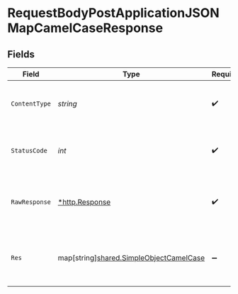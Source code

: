 # RequestBodyPostApplicationJSONMapCamelCaseResponse


## Fields

| Field                                                                                          | Type                                                                                           | Required                                                                                       | Description                                                                                    | Example                                                                                        |
| ---------------------------------------------------------------------------------------------- | ---------------------------------------------------------------------------------------------- | ---------------------------------------------------------------------------------------------- | ---------------------------------------------------------------------------------------------- | ---------------------------------------------------------------------------------------------- |
| `ContentType`                                                                                  | *string*                                                                                       | :heavy_check_mark:                                                                             | HTTP response content type for this operation                                                  |                                                                                                |
| `StatusCode`                                                                                   | *int*                                                                                          | :heavy_check_mark:                                                                             | HTTP response status code for this operation                                                   |                                                                                                |
| `RawResponse`                                                                                  | [*http.Response](https://pkg.go.dev/net/http#Response)                                         | :heavy_check_mark:                                                                             | Raw HTTP response; suitable for custom response parsing                                        |                                                                                                |
| `Res`                                                                                          | map[string][shared.SimpleObjectCamelCase](../../../pkg/models/shared/simpleobjectcamelcase.md) | :heavy_minus_sign:                                                                             | OK                                                                                             | {<br/>"mapElem1": "...",<br/>"mapElem2": "..."<br/>}                                           |